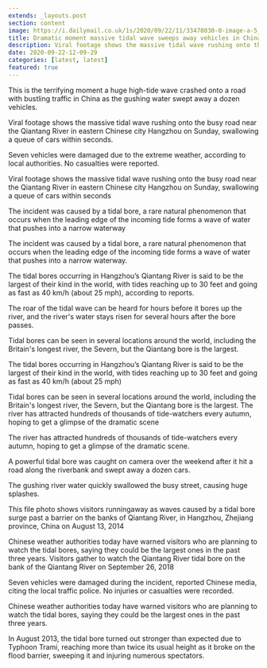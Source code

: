 ```yaml
---
extends: _layouts.post
section: content
image: https://i.dailymail.co.uk/1s/2020/09/22/11/33478030-0-image-a-5_1600771747482.jpg 
title: Dramatic moment massive tidal wave sweeps away vehicles in China 
description: Viral footage shows the massive tidal wave rushing onto the busy road near the Qiantang River in eastern Chinese city Hangzhou on Sunday, swallowing a queue of cars within seconds. 
date: 2020-09-22-12-09-29 
categories: [latest, latest] 
featured: true 
--- 
```

This is the terrifying moment a huge high-tide wave crashed onto a road with bustling traffic in China as the gushing water swept away a dozen vehicles.

Viral footage shows the massive tidal wave rushing onto the busy road near the Qiantang River in eastern Chinese city Hangzhou on Sunday, swallowing a queue of cars within seconds.

Seven vehicles were damaged due to the extreme weather, according to local authorities. No casualties were reported.

Viral footage shows the massive tidal wave rushing onto the busy road near the Qiantang River in eastern Chinese city Hangzhou on Sunday, swallowing a queue of cars within seconds

The incident was caused by a tidal bore, a rare natural phenomenon that occurs when the leading edge of the incoming tide forms a wave of water that pushes into a narrow waterway

The incident was caused by a tidal bore, a rare natural phenomenon that occurs when the leading edge of the incoming tide forms a wave of water that pushes into a narrow waterway.

The tidal bores occurring in Hangzhou’s Qiantang River is said to be the largest of their kind in the world, with tides reaching up to 30 feet and going as fast as 40 km/h (about 25 mph), according to reports.

The roar of the tidal wave can be heard for hours before it bores up the river, and the river's water stays risen for several hours after the bore passes.

Tidal bores can be seen in several locations around the world, including the Britain's longest river, the Severn, but the Qiantang bore is the largest. 

The tidal bores occurring in Hangzhou’s Qiantang River is said to be the largest of their kind in the world, with tides reaching up to 30 feet and going as fast as 40 km/h (about 25 mph)

Tidal bores can be seen in several locations around the world, including the Britain's longest river, the Severn, but the Qiantang bore is the largest. The river has attracted hundreds of thousands of tide-watchers every autumn, hoping to get a glimpse of the dramatic scene

The river has attracted hundreds of thousands of tide-watchers every autumn, hoping to get a glimpse of the dramatic scene.

A powerful tidal bore was caught on camera over the weekend after it hit a road along the riverbank and swept away a dozen cars.

The gushing river water quickly swallowed the busy street, causing huge splashes.

This file photo shows visitors runningaway as waves caused by a tidal bore surge past a barrier on the banks of Qiantang River, in Hangzhou, Zhejiang province, China on August 13, 2014

Chinese weather authorities today have warned visitors who are planning to watch the tidal bores, saying they could be the largest ones in the past three years. Visitors gather to watch the Qiantang River tidal bore on the bank of the Qiantang River on September 26, 2018

Seven vehicles were damaged during the incident, reported Chinese media, citing the local traffic police. No injuries or casualties were recorded.

Chinese weather authorities today have warned visitors who are planning to watch the tidal bores, saying they could be the largest ones in the past three years. 

In August 2013, the tidal bore turned out stronger than expected due to Typhoon Trami, reaching more than twice its usual height as it broke on the flood barrier, sweeping it and injuring numerous spectators.

